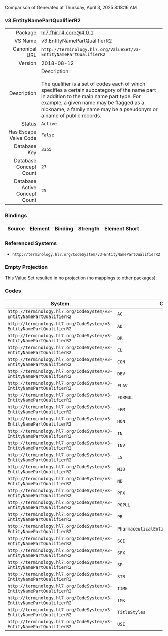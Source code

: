 Comparison of 
Generated at Thursday, April 3, 2025 8:18:16 AM

### v3.EntityNamePartQualifierR2

|      |     |
| ---: | --- |
| Package | hl7.fhir.r4.core@4.0.1 |
| VS Name | v3.EntityNamePartQualifierR2 |
| Canonical URL | `http://terminology.hl7.org/ValueSet/v3-EntityNamePartQualifierR2` |
| Version | 2018-08-12 |
| Description | Description:<br/><br/>The qualifier is a set of codes each of which specifies a certain subcategory of the name part in addition to the main name part type. For example, a given name may be flagged as a nickname, a family name may be a pseudonym or a name of public records. |
| Status | `Active` |
| Has Escape Valve Code | `False` |
| Database Key | `3355` |
| Database Concept Count | `27` |
| Database Active Concept Count | `25` |
### Bindings

| Source | Element | Binding | Strength | Element Short |
| ------ | ------- | ------- | -------- | ------------- |

### Referenced Systems

* `http://terminology.hl7.org/CodeSystem/v3-EntityNamePartQualifierR2`
### Empty Projection

This Value Set resulted in no projection (no mappings to other packages).

### Codes

| System | Code | Display |
| ------ | ---- | ------- |
| `http://terminology.hl7.org/CodeSystem/v3-EntityNamePartQualifierR2` | `AC` | academic |
| `http://terminology.hl7.org/CodeSystem/v3-EntityNamePartQualifierR2` | `AD` | acquired |
| `http://terminology.hl7.org/CodeSystem/v3-EntityNamePartQualifierR2` | `BR` | birth |
| `http://terminology.hl7.org/CodeSystem/v3-EntityNamePartQualifierR2` | `CL` | callme |
| `http://terminology.hl7.org/CodeSystem/v3-EntityNamePartQualifierR2` | `CON` | container name |
| `http://terminology.hl7.org/CodeSystem/v3-EntityNamePartQualifierR2` | `DEV` | device name |
| `http://terminology.hl7.org/CodeSystem/v3-EntityNamePartQualifierR2` | `FLAV` | FlavorName |
| `http://terminology.hl7.org/CodeSystem/v3-EntityNamePartQualifierR2` | `FORMUL` | FormulationPartName |
| `http://terminology.hl7.org/CodeSystem/v3-EntityNamePartQualifierR2` | `FRM` | form name |
| `http://terminology.hl7.org/CodeSystem/v3-EntityNamePartQualifierR2` | `HON` | honorific |
| `http://terminology.hl7.org/CodeSystem/v3-EntityNamePartQualifierR2` | `IN` | initial |
| `http://terminology.hl7.org/CodeSystem/v3-EntityNamePartQualifierR2` | `INV` | invented name |
| `http://terminology.hl7.org/CodeSystem/v3-EntityNamePartQualifierR2` | `LS` | legal status |
| `http://terminology.hl7.org/CodeSystem/v3-EntityNamePartQualifierR2` | `MID` | middle name |
| `http://terminology.hl7.org/CodeSystem/v3-EntityNamePartQualifierR2` | `NB` | nobility |
| `http://terminology.hl7.org/CodeSystem/v3-EntityNamePartQualifierR2` | `PFX` | prefix |
| `http://terminology.hl7.org/CodeSystem/v3-EntityNamePartQualifierR2` | `POPUL` | TargetPopulationName |
| `http://terminology.hl7.org/CodeSystem/v3-EntityNamePartQualifierR2` | `PR` | professional |
| `http://terminology.hl7.org/CodeSystem/v3-EntityNamePartQualifierR2` | `PharmaceuticalEntityNamePartQualifiers` | PharmaceuticalEntityNamePartQualifiers |
| `http://terminology.hl7.org/CodeSystem/v3-EntityNamePartQualifierR2` | `SCI` | scientific name |
| `http://terminology.hl7.org/CodeSystem/v3-EntityNamePartQualifierR2` | `SFX` | suffix |
| `http://terminology.hl7.org/CodeSystem/v3-EntityNamePartQualifierR2` | `SP` | spouse |
| `http://terminology.hl7.org/CodeSystem/v3-EntityNamePartQualifierR2` | `STR` | strength name |
| `http://terminology.hl7.org/CodeSystem/v3-EntityNamePartQualifierR2` | `TIME` | TimeOrPeriodName |
| `http://terminology.hl7.org/CodeSystem/v3-EntityNamePartQualifierR2` | `TMK` | trademark name |
| `http://terminology.hl7.org/CodeSystem/v3-EntityNamePartQualifierR2` | `TitleStyles` | TitleStyles |
| `http://terminology.hl7.org/CodeSystem/v3-EntityNamePartQualifierR2` | `USE` | intended use name |
